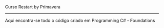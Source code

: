 Curso Restart by Primavera
**************************************************************
Aqui encontra-se todo o código criado em Programming C# - Foundations
